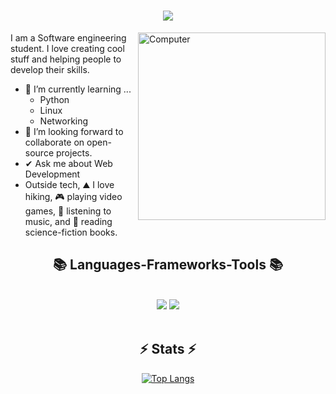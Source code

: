 <h1 align="center">
    <img src="https://readme-typing-svg.herokuapp.com/?font=Righteous&size=35&center=true&vCenter=true&width=500&height=70&duration=4000&lines=Hey+there!+👋;+I'm+Luis+Fajardo;" />
</h1>

<img align="right" width=300px alt="Computer" src="https://media3.giphy.com/media/v1.Y2lkPTc5MGI3NjExd3d3azRmaGpwdDBhMGw4dXhyNnA3a2Nna2ZiODZuNzNrcXZnMTE1cCZlcD12MV9naWZzX3NlYXJjaCZjdD1n/l0NwGpoOVLTAyUJSo/200.webp" />

I am a Software engineering student. I love creating cool stuff and helping people to develop their skills.
- 🌱 I’m currently learning ...
  - Python
  - Linux
  - Networking
- 📖 I’m looking forward to collaborate on open-source projects.
- ✔ Ask me about Web Development<br>
- Outside tech, ⛰️ I love hiking, 🎮 playing video games, 🎵 listening to music, and 📖 reading science-fiction books.

<h2 align="center">📚 Languages-Frameworks-Tools 📚</h2>
<br>

<div align="center">
    <img src="https://skillicons.dev/icons?i=laravel,bootstrap,tailwind,html,css,arduino,git" />
    <img src="https://skillicons.dev/icons?i=javascript,linux,bash,java,php,mysql,kotlin,python" /><br>
</div>
<br>

<h2 align="center">⚡ Stats ⚡</h2>

<div align=center>
  
  [![Top Langs](https://github-readme-stats.vercel.app/api/top-langs/?username=sudo-louis&show_icons=true&theme=cobalt2)](https://github.com/sudo-louis/github-readme-stats)
  
</div>
